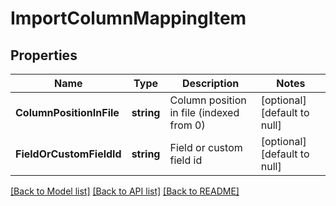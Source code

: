 # ImportColumnMappingItem

## Properties
Name | Type | Description | Notes
------------ | ------------- | ------------- | -------------
**ColumnPositionInFile** | **string** | Column position in file (indexed from 0) | [optional] [default to null]
**FieldOrCustomFieldId** | **string** | Field or custom field id | [optional] [default to null]

[[Back to Model list]](../README.md#documentation-for-models) [[Back to API list]](../README.md#documentation-for-api-endpoints) [[Back to README]](../README.md)


